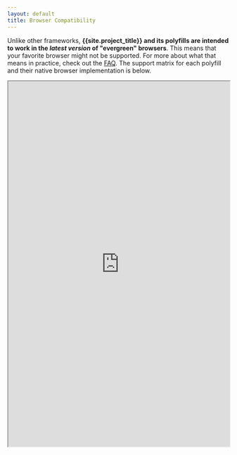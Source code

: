 ```yaml
---
layout: default
title: Browser Compatibility
---
```


Unlike other frameworks, **{{site.project_title}} and its polyfills are intended to work in the _latest
version_ of "evergreen" browsers**. This means that your favorite browser might not be supported. For more about what that means in practice, check out the [FAQ](faq.html#which-browsers-does-polymer-support). The support matrix for each polyfill and their
native browser implementation is below.

<iframe src="https://docs.google.com/a/chromium.org/spreadsheet/pub?key=0Anye-JMjUkZZdDdoblh6dTlwcWRLQkhKbTVzdHJtcXc&single=true&gid=2&output=html&range=A1:Q43" seamless style="width:100%;height:830px;"></iframe>